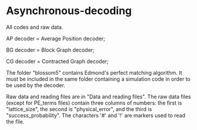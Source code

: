 # Asynchronous-decoding

All codes and raw data. 

AP decoder = Average Position decoder;

BG decoder = Block Graph decoder;

CG decoder = Contracted Graph decoder;


The folder "blossom5" contains Edmond's perfect matching algorithm. It must be included in the same folder containing a simulation code in order to be used by the decoder.

Raw data and reading files are in "Data and reading files". The raw data files (except for PE_terms files) contain three columns of numbers: the first is "lattice_size", the second is "physical_error", and the third is "success_probability". The characters '#' and '!' are markers used to read the file.
